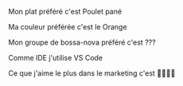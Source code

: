 Mon plat préféré c'est Poulet pané

Ma couleur préférée c'est le Orange

Mon groupe de bossa-nova préféré c'est ???

Comme IDE j'utilise VS Code

Ce que j'aime le plus dans le marketing c'est 🤑🤑🤑🤑
